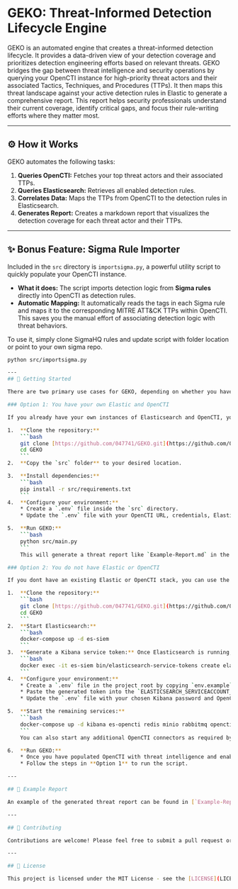 # GEKO: Threat-Informed Detection Lifecycle Engine

GEKO is an automated engine that creates a threat-informed detection lifecycle. It provides a data-driven view of your detection coverage and prioritizes detection engineering efforts based on relevant threats. GEKO bridges the gap between threat intelligence and security operations by querying your OpenCTI instance for high-priority threat actors and their associated Tactics, Techniques, and Procedures (TTPs). It then maps this threat landscape against your active detection rules in Elastic to generate a comprehensive report. This report helps security professionals understand their current coverage, identify critical gaps, and focus their rule-writing efforts where they matter most.

---

## ⚙️ How it Works

GEKO automates the following tasks:

1.  **Queries OpenCTI:** Fetches your top threat actors and their associated TTPs.
2.  **Queries Elasticsearch:** Retrieves all enabled detection rules.
3.  **Correlates Data:** Maps the TTPs from OpenCTI to the detection rules in Elasticsearch.
4.  **Generates Report:** Creates a markdown report that visualizes the detection coverage for each threat actor and their TTPs.

---
## ✨ Bonus Feature: Sigma Rule Importer

Included in the `src` directory is `importsigma.py`, a powerful utility script to quickly populate your OpenCTI instance.

* **What it does:** The script imports detection logic from **Sigma rules** directly into OpenCTI as detection rules.
* **Automatic Mapping:** It automatically reads the tags in each Sigma rule and maps it to the corresponding MITRE ATT&CK TTPs within OpenCTI. This saves you the manual effort of associating detection logic with threat behaviors.

To use it, simply clone SigmaHQ rules and update script with folder location or point to your own sigma repo.
```bash
python src/importsigma.py

---
## 🚀 Getting Started

There are two primary use cases for GEKO, depending on whether you have an existing Elastic and OpenCTI stack.

### Option 1: You have your own Elastic and OpenCTI

If you already have your own instances of Elasticsearch and OpenCTI, you can get started quickly:

1.  **Clone the repository:**
    ```bash
    git clone [https://github.com/047741/GEKO.git](https://github.com/047741/GEKO.git)
    cd GEKO
    ```
2.  **Copy the `src` folder** to your desired location.

3.  **Install dependencies:**
    ```bash
    pip install -r src/requirements.txt
    ```
4.  **Configure your environment:**
    * Create a `.env` file inside the `src` directory.
    * Update the `.env` file with your OpenCTI URL, credentials, Elastic URL, credentials, and a comma-separated list of your top threat actors.

5.  **Run GEKO:**
    ```bash
    python src/main.py
    ```
    This will generate a threat report like `Example-Report.md` in the `src` directory.

### Option 2: You do not have Elastic or OpenCTI

If you dont have an existing Elastic or OpenCTI stack, you can use the provided `docker-compose.yml` to set one up.

1.  **Clone the repository:**
    ```bash
    git clone [https://github.com/047741/GEKO.git](https://github.com/047741/GEKO.git)
    cd GEKO
    ```
2.  **Start Elasticsearch:**
    ```bash
    docker-compose up -d es-siem
    ```
3.  **Generate a Kibana service token:** Once Elasticsearch is running, execute the following command:
    ```bash
    docker exec -it es-siem bin/elasticsearch-service-tokens create elastic/kibana kibana-token
    ```
4.  **Configure your environment:**
    * Create a `.env` file in the project root by copying `env.example`.
    * Paste the generated token into the `ELASTICSEARCH_SERVICEACCOUNT_TOKEN` variable in your `.env` file.
    * Update the `.env` file with your chosen Kibana password and OpenCTI variables (connector IDs, admin credentials, etc.).

5.  **Start the remaining services:**
    ```bash
    docker-compose up -d kibana es-opencti redis minio rabbitmq opencti-platform worker
    ```
    You can also start any additional OpenCTI connectors as required by uncommenting them in the `docker-compose.yml` file.

6.  **Run GEKO:**
    * Once you have populated OpenCTI with threat intelligence and enabled detection rules in Kibana, you can run the `main.py` script to generate your threat report.
    * Follow the steps in **Option 1** to run the script.

---

## 📄 Example Report

An example of the generated threat report can be found in [`Example-Report.md`](Example-Report.md). This report will give you an idea of the insights you can gain from GEKO.

---

## 🤝 Contributing

Contributions are welcome! Please feel free to submit a pull request or open an issue.

---

## 📜 License

This project is licensed under the MIT License - see the [LICENSE](LICENSE) file for details.